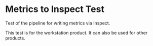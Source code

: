 # Metrics to Inspect Test

Test of the pipeline for writing metrics via Inspect.

This test is for the workstation product. It can also be used for other products.
